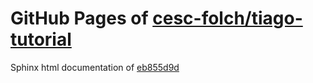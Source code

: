GitHub Pages of [cesc-folch/tiago-tutorial](https://github.com/cesc-folch/tiago-tutorial.git)
===
Sphinx html documentation of [eb855d9d](https://github.com/cesc-folch/tiago-tutorial/tree/eb855d9dae90cbf613ac904fd4519d111a6391d0)
